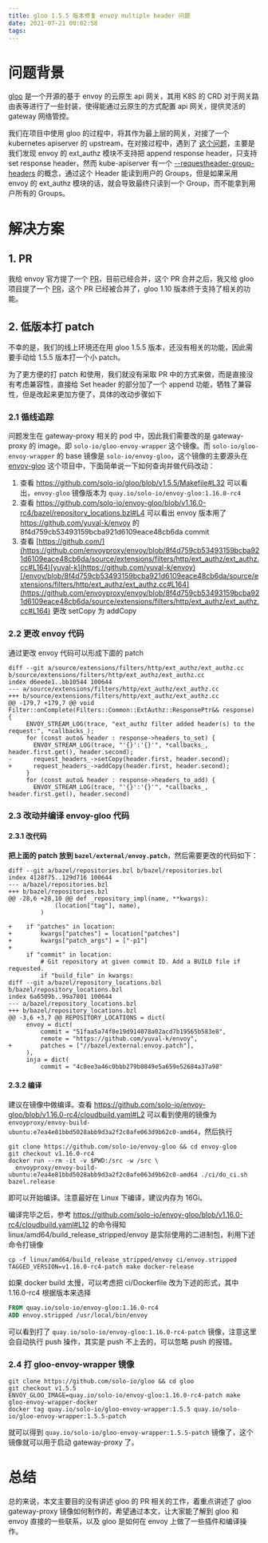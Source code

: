 ```yaml
---
title: gloo 1.5.5 版本修复 envoy multiple header 问题
date: 2021-07-21 00:02:58
tags:
---
```


# 问题背景

[gloo](https://github.com/solo-io/gloo) 是一个开源的基于 envoy 的云原生 api 网关，其用 K8S 的 CRD 对于网关路由表等进行了一些封装，使得能通过云原生的方式配置 api 网关，提供灵活的 gateway 网络管控。

我们在项目中使用 gloo 的过程中，将其作为最上层的网关，对接了一个 kubernetes apiserver 的 upstream，在对接过程中，遇到了 [这个问题](https://github.com/solo-io/gloo/issues/2983)，主要是我们发现 envoy 的 ext_authz 模块不支持把 append response header，只支持 set response header，然而 kube-apiserver 有一个 [--requestheader-group-headers](https://kubernetes.io/docs/reference/access-authn-authz/authentication/#authenticating-proxy) 的概念，通过这个 Header 能读到用户的 Groups，但是如果采用 envoy 的 ext_authz 模块的话，就会导致最终只读到一个 Group，而不能拿到用户所有的 Groups。

# 解决方案

## 1. PR

我给 envoy 官方提了一个 [PR](https://github.com/envoyproxy/envoy/pull/11158)，目前已经合并，这个 PR 合并之后，我又给 gloo 项目提了一个 [PR](https://github.com/solo-io/gloo/pull/5726)，这个 PR 已经被合并了，gloo 1.10 版本终于支持了相关的功能。

## 2. 低版本打 patch

不幸的是，我们的线上环境还在用 gloo 1.5.5 版本，还没有相关的功能，因此需要手动给 1.5.5 版本打一个小 patch。

为了更方便的打 patch 和使用，我们就没有采取 PR 中的方式来做，而是直接没有考虑兼容性，直接给 Set header 的部分加了一个 append 功能，牺牲了兼容性，但是改起来更加方便了，具体的改动步骤如下

### 2.1 循线追踪

问题发生在 gateway-proxy 相关的 pod 中，因此我们需要改的是 gateway-proxy 的 image。即 `solo-io/gloo-envoy-wrapper` 这个镜像。而 `solo-io/gloo-envoy-wrapper` 的 base 镜像是 `solo-io/envoy-gloo`，这个镜像的主要源头在 [envoy-gloo](https://github.com/solo-io/envoy-gloo) 这个项目中，下面简单说一下如何查询并做代码改动：

1. 查看 https://github.com/solo-io/gloo/blob/v1.5.5/Makefile#L32 可以看出，`envoy-gloo` 镜像版本为 `quay.io/solo-io/envoy-gloo:1.16.0-rc4`
2. 查看 https://github.com/solo-io/envoy-gloo/blob/v1.16.0-rc4/bazel/repository_locations.bzl#L4 可以看出 envoy 版本用了 https://github.com/yuval-k/envoy 的 8f4d759cb53493159bcba921d6109eace48cb6da commit
3. 查看 [https://github.com/](https://github.com/envoyproxy/envoy/blob/8f4d759cb53493159bcba921d6109eace48cb6da/source/extensions/filters/http/ext_authz/ext_authz.cc#L164)[yuval-k](https://github.com/yuval-k/envoy)[/envoy/blob/8f4d759cb53493159bcba921d6109eace48cb6da/source/extensions/filters/http/ext_authz/ext_authz.cc#L164](https://github.com/envoyproxy/envoy/blob/8f4d759cb53493159bcba921d6109eace48cb6da/source/extensions/filters/http/ext_authz/ext_authz.cc#L164) 更改 setCopy 为 addCopy

### 2.2 更改 envoy 代码

通过更改 envoy 代码可以形成下面的 patch

```
diff --git a/source/extensions/filters/http/ext_authz/ext_authz.cc b/source/extensions/filters/http/ext_authz/ext_authz.cc
index d6eede1..bb10544 100644
--- a/source/extensions/filters/http/ext_authz/ext_authz.cc
+++ b/source/extensions/filters/http/ext_authz/ext_authz.cc
@@ -179,7 +179,7 @@ void Filter::onComplete(Filters::Common::ExtAuthz::ResponsePtr&& response) {
     ENVOY_STREAM_LOG(trace, "ext_authz filter added header(s) to the request:", *callbacks_);
     for (const auto& header : response->headers_to_set) {
       ENVOY_STREAM_LOG(trace, "'{}':'{}'", *callbacks_, header.first.get(), header.second);
-      request_headers_->setCopy(header.first, header.second);
+      request_headers_->addCopy(header.first, header.second);
     }
     for (const auto& header : response->headers_to_add) {
       ENVOY_STREAM_LOG(trace, "'{}':'{}'", *callbacks_, header.first.get(), header.second)
```

### 2.3 改动并编译 envoy-gloo 代码

#### 2.3.1 改代码

**把上面的 patch 放到 `bazel/external/envoy.patch`**，然后需要更改的代码如下：

```
diff --git a/bazel/repositories.bzl b/bazel/repositories.bzl
index 4128f75..129d716 100644
--- a/bazel/repositories.bzl
+++ b/bazel/repositories.bzl
@@ -28,6 +28,10 @@ def _repository_impl(name, **kwargs):
             (location["tag"], name),
         )
 
+    if "patches" in location:
+        kwargs["patches"] = location["patches"]
+        kwargs["patch_args"] = ["-p1"]
+
     if "commit" in location:
         # Git repository at given commit ID. Add a BUILD file if requested.
         if "build_file" in kwargs:
diff --git a/bazel/repository_locations.bzl b/bazel/repository_locations.bzl
index 6a6509b..99a7801 100644
--- a/bazel/repository_locations.bzl
+++ b/bazel/repository_locations.bzl
@@ -3,6 +3,7 @@ REPOSITORY_LOCATIONS = dict(
     envoy = dict(
         commit = "51faa5a74f8e19d914078a02acd7b19565b583e8",
         remote = "https://github.com/yuval-k/envoy",
+        patches = ["//bazel/external:envoy.patch"],
     ),
     inja = dict(
         commit = "4c0ee3a46c0bbb279b0849e5a659e52684a37a98"
```

#### 2.3.2 编译

建议在镜像中做编译。查看 https://github.com/solo-io/envoy-gloo/blob/v1.16.0-rc4/cloudbuild.yaml#L2 可以看到使用的镜像为 `envoyproxy/envoy-build-ubuntu:e7ea4e81bbd5028abb9d3a2f2c0afe063d9b62c0-amd64`，然后执行

```shell
git clone https://github.com/solo-io/envoy-gloo && cd envoy-gloo
git checkout v1.16.0-rc4
docker run --rm -it -v $PWD:/src -w /src \
  envoyproxy/envoy-build-ubuntu:e7ea4e81bbd5028abb9d3a2f2c0afe063d9b62c0-amd64 ./ci/do_ci.sh bazel.release
```

即可以开始编译。注意最好在 Linux 下编译，建议内存为 16Gi。

编译完毕之后，参考 https://github.com/solo-io/envoy-gloo/blob/v1.16.0-rc4/cloudbuild.yaml#L12 的命令得知 linux/amd64/build_release_stripped/envoy 是实际使用的二进制包，利用下述命令打镜像

```shell
cp -f linux/amd64/build_release_stripped/envoy ci/envoy.stripped
TAGGED_VERSION=v1.16.0-rc4-patch make docker-release
```

如果 docker build 太慢，可以考虑把 ci/Dockerfile 改为下述的形式，其中 1.16.0-rc4 根据版本来选择

```dockerfile
FROM quay.io/solo-io/envoy-gloo:1.16.0-rc4
ADD envoy.stripped /usr/local/bin/envoy
```

可以看到打了 `quay.io/solo-io/envoy-gloo:1.16.0-rc4-patch` 镜像，注意这里会自动执行 push 操作，其实是 push 不上去的，可以忽略 push 的报错。

### 2.4 打 gloo-envoy-wrapper 镜像

```shell
git clone https://github.com/solo-io/gloo && cd gloo
git checkout v1.5.5
ENVOY_GLOO_IMAGE=quay.io/solo-io/envoy-gloo:1.16.0-rc4-patch make gloo-envoy-wrapper-docker
docker tag quay.io/solo-io/gloo-envoy-wrapper:1.5.5 quay.io/solo-io/gloo-envoy-wrapper:1.5.5-patch
```

就可以得到 `quay.io/solo-io/gloo-envoy-wrapper:1.5.5-patch` 镜像了，这个镜像就可以用于启动 gateway-proxy 了。

# 总结

总的来说，本文主要目的没有讲述 gloo 的 PR 相关的工作，着重点讲述了 gloo gateway-proxy 镜像如何制作的，希望通过本文，让大家能了解到 gloo 和 envoy 直接的一些联系，以及 gloo 是如何在 envoy 上做了一些插件和编译操作。
